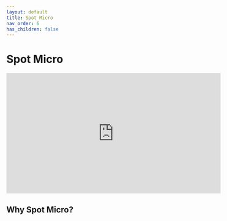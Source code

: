 ```yaml
---
layout: default
title: Spot Micro
nav_order: 6
has_children: false
---
```


# Spot Micro

<iframe width="560" height="315" src="https://www.youtube.com/embed/S-uzWG9Z-5E" title="YouTube video player" frameborder="0" allow="accelerometer; autoplay; clipboard-write; encrypted-media; gyroscope; picture-in-picture" allowfullscreen></iframe>

## Why Spot Micro?

